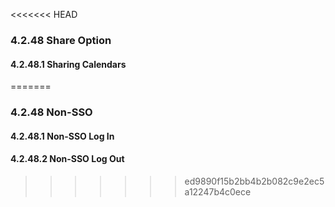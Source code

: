 <<<<<<< HEAD
### 4.2.48 Share Option



#### 4.2.48.1 Sharing Calendars
=======
### 4.2.48 Non-SSO



#### 4.2.48.1 Non-SSO Log In



#### 4.2.48.2 Non-SSO Log Out
>>>>>>> ed9890f15b2bb4b2b082c9e2ec5a12247b4c0ece
